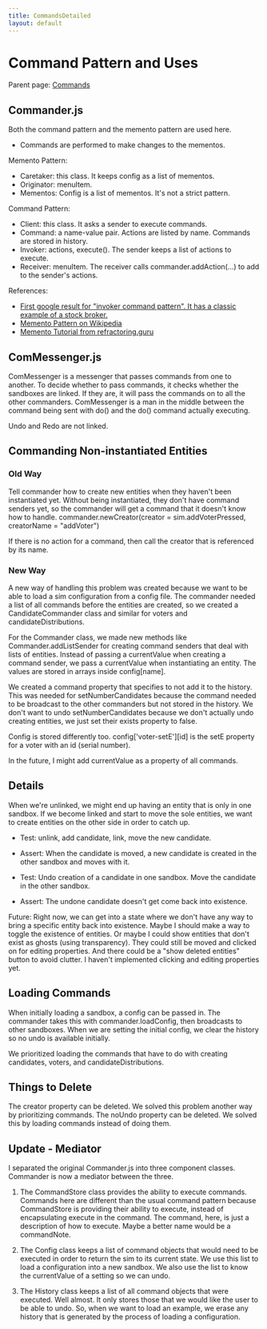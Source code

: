```yaml
---
title: CommandsDetailed
layout: default
---
```


# Command Pattern and Uses

Parent page: [Commands](commands.md) 

## Commander.js

Both the command pattern and the memento pattern are used here.
 * Commands are performed to make changes to the mementos.

Memento Pattern:
 * Caretaker: this class. It keeps config as a list of mementos.
 * Originator: menuItem.
 * Mementos: Config is a list of mementos. It's not a strict pattern.

Command Pattern:
 * Client: this class. It asks a sender to execute commands.
 * Command: a name-value pair. Actions are listed by name. Commands are stored in history.
 * Invoker: actions, execute(). The sender keeps a list of actions to execute.
 * Receiver: menuItem. The receiver calls commander.addAction(...) to add to the sender's actions.

References:
 * [First google result for "invoker command pattern". It has a classic example of a stock broker.](https://home.csulb.edu/~pnguyen/cecs277/lecnotes/Command%20Pattern%201.pdf)
 * [Memento Pattern on Wikipedia](https://en.wikipedia.org/wiki/Memento_pattern)
 * [Memento Tutorial from refractoring.guru](https://refactoring.guru/design-patterns/memento)

## ComMessenger.js

ComMessenger is a messenger that passes commands from one to another. To decide whether to pass commands, it checks whether the sandboxes are linked. If they are, it will pass the commands on to all the other commanders. ComMessenger is a man in the middle between the command being sent with do() and the do() command actually executing.

Undo and Redo are not linked.

## Commanding Non-instantiated Entities

### Old Way
Tell commander how to create new entities when they haven't been instantiated yet. Without being instantiated, they don't have command senders yet, so the commander will get a command that it doesn't know how to handle.
commander.newCreator(creator = sim.addVoterPressed, creatorName = "addVoter")

If there is no action for a command, then call the creator that is referenced by its name.

### New Way
A new way of handling this problem was created because we want to be able to load a sim configuration from a config file. The commander needed a list of all commands before the entities are created, so we created a CandidateCommander class and similar for voters and candidateDistributions. 

For the Commander class, we made new methods like Commander.addListSender for creating command senders that deal with lists of entities. Instead of passing a currentValue when creating a command sender, we pass a currentValue when instantiating an entity. The values are stored in arrays inside config[name].

We created a command property that specifies to not add it to the history. This was needed for setNumberCandidates because the command needed to be broadcast to the other commanders but not stored in the history. We don't want to undo setNumberCandidates because we don't actually undo creating entities, we just set their exists property to false.

Config is stored differently too. config['voter-setE'][id] is the setE property for a voter with an id (serial number). 

In the future, I might add currentValue as a property of all commands.

## Details
When we're unlinked, we might end up having an entity that is only in one sandbox. If we become linked and start to move the sole entities, we want to create entities on the other side in order to catch up.

* Test: unlink, add candidate, link, move the new candidate.
* Assert: When the candidate is moved, a new candidate is created in the other sandbox and moves with it.

* Test: Undo creation of a candidate in one sandbox. Move the candidate in the other sandbox.
* Assert: The undone candidate doesn't get come back into existence.

Future: Right now, we can get into a state where we don't have any way to bring a specific entity back into existence. Maybe I should make a way to toggle the existence of entities. Or maybe I could show entities that don't exist as ghosts (using transparency). They could still be moved and clicked on for editing properties. And there could be a "show deleted entities" button to avoid clutter. I haven't implemented clicking and editing properties yet.

## Loading Commands
When initially loading a sandbox, a config can be passed in. The commander takes this with commander.loadConfig, then broadcasts to other sandboxes. When we are setting the initial config, we clear the history so no undo is available initially.

We prioritized loading the commands that have to do with creating candidates, voters, and candidateDistributions. 

## Things to Delete
The creator property can be deleted. We solved this problem another way by prioritizing commands. The noUndo property can be deleted. We solved this by loading commands instead of doing them.

## Update - Mediator
I separated the original Commander.js into three component classes. Commander is now a mediator between the three. 

1. The CommandStore class provides the ability to execute commands. Commands here are different than the usual command pattern because CommandStore is providing their ability to execute, instead of encapsulating execute in the command. The command, here, is just a description of how to execute. Maybe a better name would be a commandNote.

2. The Config class keeps a list of command objects that would need to be executed in order to return the sim to its current state. We use this list to load a configuration into a new sandbox. We also use the list to know the currentValue of a setting so we can undo.

3. The History class keeps a list of all command objects that were executed. Well almost. It only stores those that we would like the user to be able to undo. So, when we want to load an example, we erase any history that is generated by the process of loading a configuration. 